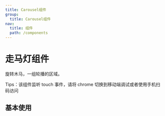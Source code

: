 ```yaml
---
title: Carousel组件
group:
  title: Carousel组件
nav:
  title: 组件
  path: /components
---
```


# 走马灯组件

旋转木马，一组轮播的区域。

Tips：该组件监听 touch 事件，请将 chrome 切换到移动端调试或者使用手机扫码访问

## 基本使用

<code src='./demos/Base.tsx'>

<API src="./index.tsx"></API>
